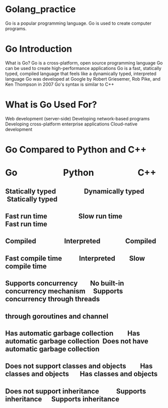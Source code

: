 # Golang_practice

Go is a popular programming language.
Go is used to create computer programs.

# Go Introduction
What is Go?
Go is a cross-platform, open source programming language
Go can be used to create high-performance applications
Go is a fast, statically typed, compiled language that feels like a dynamically typed, interpreted language
Go was developed at Google by Robert Griesemer, Rob Pike, and Ken Thompson in 2007
Go's syntax is similar to C++

# What is Go Used For?
Web development (server-side)
Developing network-based programs
Developing cross-platform enterprise applications
Cloud-native development


# Go Compared to Python and C++
#      Go &nbsp; &nbsp; &nbsp; &nbsp; &nbsp; &nbsp;&nbsp; &nbsp; &nbsp; &nbsp; &nbsp; Python &nbsp; &nbsp; &nbsp;  &nbsp; &nbsp; &nbsp; &nbsp; &nbsp; &nbsp; &nbsp;  C++

## Statically typed&nbsp; &nbsp; &nbsp; &nbsp; &nbsp; &nbsp;&nbsp; &nbsp; &nbsp; &nbsp;Dynamically typed&nbsp; &nbsp; &nbsp; &nbsp;&nbsp; &nbsp; &nbsp; &nbsp;Statically typed


## Fast run time &nbsp; &nbsp; &nbsp; &nbsp; &nbsp; &nbsp; &nbsp; &nbsp; &nbsp; &nbsp;Slow run time &nbsp;&nbsp; &nbsp; &nbsp; &nbsp; &nbsp; &nbsp; &nbsp; &nbsp; Fast run time


## Compiled&nbsp; &nbsp; &nbsp; &nbsp; &nbsp;&nbsp; &nbsp; &nbsp;&nbsp;&nbsp;&nbsp; Interpreted &nbsp;&nbsp;&nbsp;&nbsp;&nbsp;&nbsp;&nbsp;&nbsp; &nbsp; &nbsp; &nbsp; Compiled


## Fast compile time&nbsp;&nbsp;&nbsp;&nbsp;&nbsp;&nbsp;&nbsp;&nbsp;&nbsp;&nbsp;&nbsp;Interpreted&nbsp;&nbsp;&nbsp;&nbsp;&nbsp;&nbsp;&nbsp;&nbsp;&nbsp;Slow compile time


## Supports concurrency &nbsp;&nbsp;&nbsp;&nbsp;&nbsp;&nbsp; No built-in concurrency mechanism   &nbsp;&nbsp;&nbsp; Supports concurrency through threads
## through goroutines and channel&nbsp;&nbsp;&nbsp;&nbsp;&nbsp;&nbsp;

## Has automatic garbage collection&nbsp;&nbsp;&nbsp;&nbsp;&nbsp;&nbsp;&nbsp;&nbsp;&nbsp;Has automatic garbage collection&nbsp;&nbsp;Does not have automatic garbage collection


## Does not support classes and objects&nbsp;&nbsp;&nbsp;&nbsp;&nbsp;&nbsp;&nbsp;&nbsp;&nbsp;Has classes and objects&nbsp;&nbsp;&nbsp;&nbsp;&nbsp;&nbsp; Has classes and objects


## Does not support inheritance&nbsp;&nbsp;&nbsp;&nbsp;&nbsp;&nbsp;&nbsp;&nbsp;&nbsp;&nbsp;&nbsp;Supports inheritance&nbsp;&nbsp;&nbsp;&nbsp;&nbsp;&nbsp;Supports inheritance

